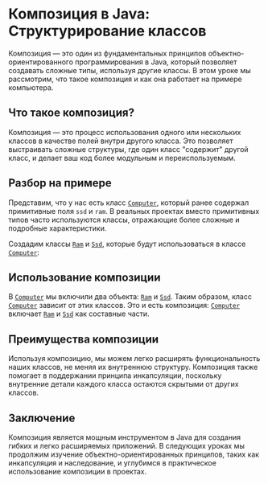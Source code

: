 # Композиция в Java: Структурирование классов

Композиция — это один из фундаментальных принципов объектно-ориентированного программирования в Java, который позволяет создавать сложные типы, используя другие классы. В этом уроке мы рассмотрим, что такое композиция и как она работает на примере компьютера.

## Что такое композиция?

Композиция — это процесс использования одного или нескольких классов в качестве полей внутри другого класса. Это позволяет выстраивать сложные структуры, где один класс "содержит" другой класс, и делает ваш код более модульным и переиспользуемым.

## Разбор на примере

Представим, что у нас есть класс [`Computer`](/Users/alexandr/Developer/dmdev/projects/dmdev-level2/src/ru/lexkml/level2/lesson7/part1/Computer.java), который ранее содержал примитивные поля `ssd` и `ram`. В реальных проектах вместо примитивных типов часто используются классы, отражающие более сложные и подробные характеристики.

Создадим классы [`Ram`](/Users/alexandr/Developer/dmdev/projects/dmdev-level2/src/ru/lexkml/level2/lesson7/part1/Ram.java) и [`Ssd`](/Users/alexandr/Developer/dmdev/projects/dmdev-level2/src/ru/lexkml/level2/lesson7/part1/Ssd.java), которые будут использоваться в классе [`Computer`](/Users/alexandr/Developer/dmdev/projects/dmdev-level2/src/ru/lexkml/level2/lesson7/part1/Computer.java):

## Использование композиции

В [`Computer`](/Users/alexandr/Developer/dmdev/projects/dmdev-level2/src/ru/lexkml/level2/lesson7/part1/Computer.java) мы включили два объекта: [`Ram`](/Users/alexandr/Developer/dmdev/projects/dmdev-level2/src/ru/lexkml/level2/lesson7/part1/Ram.java) и [`Ssd`](/Users/alexandr/Developer/dmdev/projects/dmdev-level2/src/ru/lexkml/level2/lesson7/part1/Ssd.java). Таким образом, класс [`Computer`](/Users/alexandr/Developer/dmdev/projects/dmdev-level2/src/ru/lexkml/level2/lesson7/part1/Computer.java) зависит от этих классов. Это и есть композиция: [`Computer`](/Users/alexandr/Developer/dmdev/projects/dmdev-level2/src/ru/lexkml/level2/lesson7/part1/Computer.java) включает [`Ram`](/Users/alexandr/Developer/dmdev/projects/dmdev-level2/src/ru/lexkml/level2/lesson7/part1/Ram.java) и [`Ssd`](/Users/alexandr/Developer/dmdev/projects/dmdev-level2/src/ru/lexkml/level2/lesson7/part1/Ssd.java) как составные части.

## Преимущества композиции

Используя композицию, мы можем легко расширять функциональность наших классов, не меняя их внутреннюю структуру. Композиция также помогает в поддержании принципа инкапсуляции, поскольку внутренние детали каждого класса остаются скрытыми от других классов.

## Заключение

Композиция является мощным инструментом в Java для создания гибких и легко расширяемых приложений. В следующих уроках мы продолжим изучение объектно-ориентированных принципов, таких как инкапсуляция и наследование, и углубимся в практическое использование композиции в проектах.
